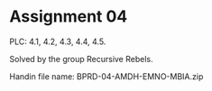 # Assignment 04

PLC: 4.1, 4.2, 4.3, 4.4, 4.5.

Solved by the group Recursive Rebels.

Handin file name: BPRD-04-AMDH-EMNO-MBIA.zip
